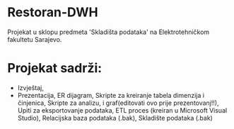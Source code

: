 # Restoran-DWH
Projekat u sklopu predmeta 'Skladišta podataka' na Elektrotehničkom fakultetu Sarajevo.
# Projekat sadrži:
* Izvještaj,
* Prezentacija,
ER dijagram,
Skripte za kreiranje tabela dimenzija i činjenica,
Skripte za analizu, i graf(editovati ovo prije prezentovanj!!),
Upiti za eksportovanje podataka,
ETL proces (kreiran u Microsoft Visual Studio),
Relacijska baza podataka (.bak),
Skladište podataka (.bak)
